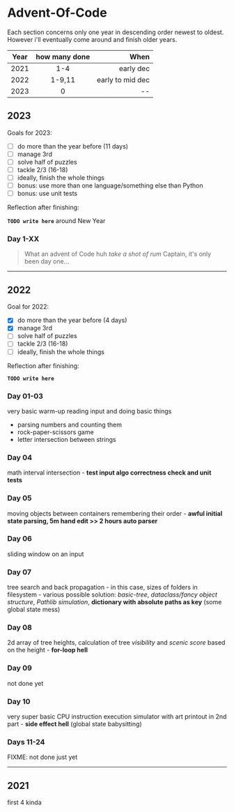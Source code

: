 # Advent-Of-Code

Each section concerns only one year in descending order newest to oldest.
However i'll eventually come around and finish older years.

| Year | how many done |  When |
|:----:|:-------------:|------:|
| 2021 | 1-4           | early dec |
| 2022 | 1-9,11        | early to mid dec |
| 2023 | 0             | -- |

## 2023

Goals for 2023:

- [ ] do more than the year before (11 days)
- [ ] manage 3rd
- [ ] solve half of puzzles
- [ ] tackle 2/3 (16-18)
- [ ] ideally, finish the whole things
- [ ] bonus: use more than one language/something else than Python
- [ ] bonus: use unit tests

Reflection after finishing:

**`TODO write here`** around New Year

### Day 1-XX

>What an advent of Code huh *take a shot of rum*
>Captain, it's only been day one...

---

## 2022

Goal for 2022:

- [x] do more than the year before (4 days)
- [x] manage 3rd
- [ ] solve half of puzzles
- [ ] tackle 2/3 (16-18)
- [ ] ideally, finish the whole things

Reflection after finishing:

**`TODO write here`**

### Day 01-03

very basic warm-up reading input and doing basic things

- parsing numbers and counting them
- rock-paper-scissors game
- letter intersection between strings

### Day 04

math interval intersection - **test input algo correctness check and unit tests**

### Day 05

moving objects between containers remembering their order - **awful initial state parsing, 5m hand edit >> 2 hours auto parser**

### Day 06

sliding window on an input

### Day 07

tree search and back propagation - in this case, sizes of folders in filesystem - various possible solution: *basic-tree*, *dataclass/fancy object structure*, *Pathlib simulation*, **dictionary with absolute paths as key** (some global state mess)

### Day 08

2d array of tree heights, calculation of tree *visibility* and *scenic score* based on the height - **for-loop hell**

### Day 09

not done yet

### Day 10

very super basic CPU instruction execution simulator with art printout in 2nd part - **side effect hell** (global state babysitting)

### Days 11-24

FIXME: not done just yet

---

## 2021

first 4 kinda
